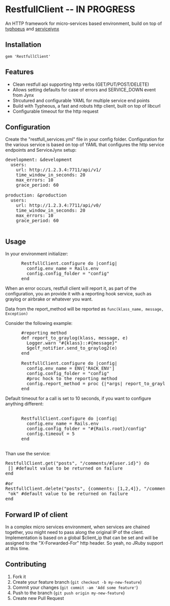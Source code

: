 # RestfullClient  -- IN PROGRESS

An HTTP framework for micro-services based environment, build on top of [typhoeus](https://github.com/typhoeus/typhoeus) and [servicejynx](https://github.com/AvnerCohen/service-jynx)

## Installation


    gem 'RestfullClient'

## Features

* Clean restfull api supporting http verbs (GET/PUT/POST/DELETE)
* Allows setting defaults for case of errors and SERVICE_DOWN event from Jynx
* Strcutured and configurable YAML for multiple service end points
* Build with Typheous, a fast and robuts http client, built on top of libcurl
* Configurable timeout for the http request

## Configuration

Create the "restfull_services.yml" file in your config folder.
Configuration for the various service is based on top of YAML that configures the http service endpoints and ServiceJynx setup:

<pre>
development: &development
  users:
    url: http://1.2.3.4:7711/api/v1/
    time_window_in_seconds: 20
    max_errors: 10
    grace_period: 60    

production: &production
  users:
    url: http://1.2.3.4:7711/api/v0/
    time_window_in_seconds: 20
    max_errors: 10
    grace_period: 60    

</pre>

## Usage

In your environment initializer:

<pre>
      RestfullClient.configure do |config|
        config.env_name = Rails.env
        config.config_folder = "config"
      end
</pre>

When an error occurs, restfull client will report it, as part of the configuration, you an provide it with a reporting hook service, such as graylog or airbrake or whatever you want.

Data from the report_method will be reported as ```func(klass_name, message, Exception)```

Consider the following example:

<pre>
      #reporting method
      def report_to_graylog(klass, message, e)
        Logger.warn "#{klass}::#{message}"
        $gelf_notifier.send_to_graylog2(e)
      end

      RestfullClient.configure do |config|
        config.env_name = ENV['RACK_ENV']
        config.config_folder = "config"
        #proc hock to the reporting method
        config.report_method = proc {|*args| report_to_graylog(*args) }
      end
</pre>


Default timeout for a call is set to 10 seconds, if you want to configure anything different:
<pre>

      RestfullClient.configure do |config|
        config.env_name = Rails.env
        config.config_folder = "#{Rails.root}/config"
        config.timeout = 5
      end  

</pre>

Than use the service:

<pre>
RestfullClient.get("posts", "/comments/#{user.id}") do
 [] #default value to be returned on failure
end

#or
RestfullClient.delete("posts", {comments: [1,2,4]}, "/comments/#{some_id}") do
 "ok" #default value to be returned on failure
end
</pre>

## Forward IP of client
In a complex micro services environment, when services are chained together, you might need to pass along the original IP of the client.
Implementation is based on a global $client_ip that can be set and will be assigned to the "X-Forwarded-For" http header.
So yeah, no JRuby support at this time.


## Contributing

1. Fork it
2. Create your feature branch (`git checkout -b my-new-feature`)
3. Commit your changes (`git commit -am 'Add some feature'`)
4. Push to the branch (`git push origin my-new-feature`)
5. Create new Pull Request
